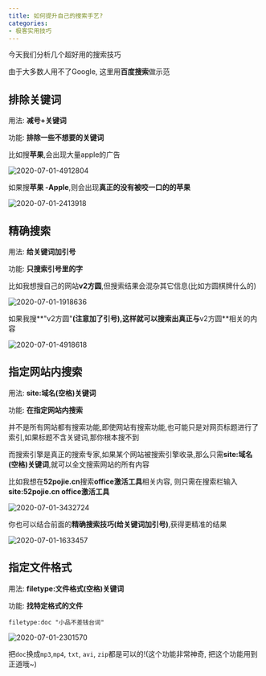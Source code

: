 ```yaml
---
title: 如何提升自己的搜索手艺?
categories:
- 极客实用技巧
---
```




今天我们分析几个超好用的搜索技巧



由于大多数人用不了Google, 这里用**百度搜索**做示范

## 排除关键词



用法: **减号+关键词**

功能: **排除一些不想要的关键词**

比如搜**苹果**,会出现大量apple的广告



![2020-07-01-4912804](https://v2fy.com/asset/0i/jikemiji/jikemiji-md/kr-000061.assets/2020-07-01-4912804.png)

如果搜**苹果 -Apple**,则会出现**真正的没有被咬一口的的苹果**

![2020-07-01-2413918](https://v2fy.com/asset/0i/jikemiji/jikemiji-md/kr-000061.assets/2020-07-01-2413918.png)



## 精确搜索



用法: **给关键词加引号**

功能: **只搜索引号里的字**



比如我想搜自己的网站**v2方圆**,但搜索结果会混杂其它信息(比如方圆棋牌什么的)



![2020-07-01-1918636](https://v2fy.com/asset/0i/jikemiji/jikemiji-md/kr-000061.assets/2020-07-01-1918636.png)



如果我搜**"v2方圆"**(注意加了引号),这样就可以搜索出真正与**v2方圆**相关的内容



![2020-07-01-4918618](https://v2fy.com/asset/0i/jikemiji/jikemiji-md/kr-000061.assets/2020-07-01-4918618.png)





## 指定网站内搜索



用法: **site:域名(空格)关键词**

功能: **在指定网站内搜索**

并不是所有网站都有搜索功能,即使网站有搜索功能,也可能只是对网页标题进行了索引,如果标题不含关键词,那你根本搜不到

而搜索引擎是真正的搜索专家,如果某个网站被搜索引擎收录,那么只需**site:域名(空格)关键词**,就可以全文搜索网站的所有内容

比如我想在**52pojie.cn**搜索**office激活工具**相关内容, 则只需在搜索栏输入**site:52pojie.cn office激活工具**

![2020-07-01-3432724](https://v2fy.com/asset/0i/jikemiji/jikemiji-md/kr-000061.assets/2020-07-01-3432724.png)

你也可以结合前面的**精确搜索技巧(给关键词加引号)**,获得更精准的结果



![2020-07-01-1633457](https://v2fy.com/asset/0i/jikemiji/jikemiji-md/kr-000061.assets/2020-07-01-1633457.png)

## 指定文件格式



用法: **filetype:文件格式(空格)关键词**

功能: **找特定格式的文件**



`filetype:doc "小品不差钱台词"`



![2020-07-01-2301570](https://v2fy.com/asset/0i/jikemiji/jikemiji-md/kr-000061.assets/2020-07-01-2301570.png)



把`doc`换成`mp3`,`mp4`,  `txt`, `avi`, `zip`都是可以的!(这个功能非常神奇, 把这个功能用到正道哦~)


